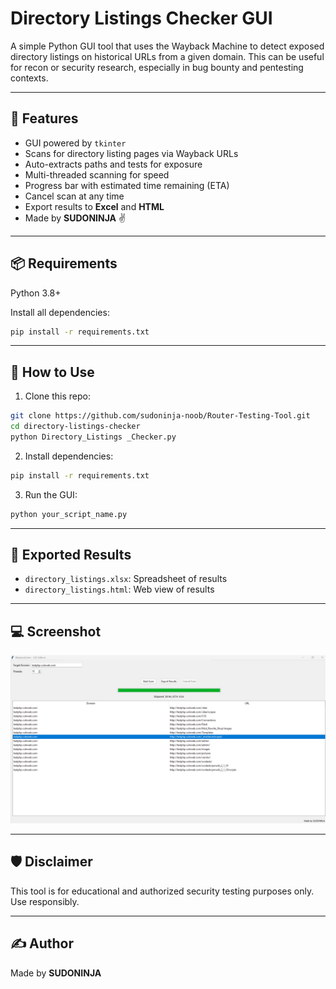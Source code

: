 # Directory Listings Checker GUI 

A simple Python GUI tool that uses the Wayback Machine to detect exposed directory listings on historical URLs from a given domain.
This can be useful for recon or security research, especially in bug bounty and pentesting contexts.

---

## 🚀 Features

- GUI powered by `tkinter`
- Scans for directory listing pages via Wayback URLs
- Auto-extracts paths and tests for exposure
- Multi-threaded scanning for speed
- Progress bar with estimated time remaining (ETA)
- Cancel scan at any time
- Export results to **Excel** and **HTML**
- Made by **SUDONINJA** ✌️

---

## 📦 Requirements

Python 3.8+

Install all dependencies:
```bash
pip install -r requirements.txt
```

---

## 📂 How to Use

1. Clone this repo:
```bash
git clone https://github.com/sudoninja-noob/Router-Testing-Tool.git
cd directory-listings-checker
python Directory_Listings _Checker.py
```

2. Install dependencies:
```bash
pip install -r requirements.txt
```

3. Run the GUI:
```bash
python your_script_name.py
```

---

## 📁 Exported Results
- `directory_listings.xlsx`: Spreadsheet of results
- `directory_listings.html`: Web view of results

---

## 💻 Screenshot
![Screenshot](2.png)

---

## 🛡️ Disclaimer
This tool is for educational and authorized security testing purposes only. Use responsibly.

---

## ✍️ Author
Made by **SUDONINJA**

